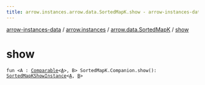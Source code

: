 ```yaml
---
title: arrow.instances.arrow.data.SortedMapK.show - arrow-instances-data
---
```


[arrow-instances-data](../../index.html) / [arrow.instances](../index.html) / [arrow.data.SortedMapK](index.html) / [show](./show.html)

# show

`fun <A : `[`Comparable`](https://kotlinlang.org/api/latest/jvm/stdlib/kotlin/-comparable/index.html)`<`[`A`](show.html#A)`>, B> SortedMapK.Companion.show(): `[`SortedMapKShowInstance`](../-sorted-map-k-show-instance/index.html)`<`[`A`](show.html#A)`, `[`B`](show.html#B)`>`
